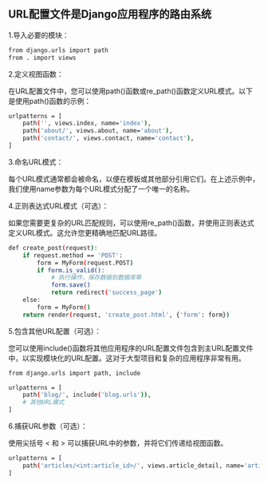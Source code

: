 ## URL配置文件是Django应用程序的路由系统

1.导入必要的模块：

```bash
from django.urls import path
from . import views

```

2.定义视图函数：

在URL配置文件中，您可以使用path()函数或re_path()函数定义URL模式。以下是使用path()函数的示例：
```bash
urlpatterns = [
    path('', views.index, name='index'),
    path('about/', views.about, name='about'),
    path('contact/', views.contact, name='contact'),
]

```

3.命名URL模式：

每个URL模式通常都会被命名，以便在模板或其他部分引用它们。在上述示例中，我们使用name参数为每个URL模式分配了一个唯一的名称。

4.正则表达式URL模式（可选）：

如果您需要更复杂的URL匹配规则，可以使用re_path()函数，并使用正则表达式定义URL模式。这允许您更精确地匹配URL路径。

```bash
def create_post(request):
    if request.method == 'POST':
        form = MyForm(request.POST)
        if form.is_valid():
            # 执行操作，保存数据到数据库等
            form.save()
            return redirect('success_page')
    else:
        form = MyForm()
    return render(request, 'create_post.html', {'form': form})

```

5.包含其他URL配置（可选）：

您可以使用include()函数将其他应用程序的URL配置文件包含到主URL配置文件中，以实现模块化的URL配置。这对于大型项目和复杂的应用程序非常有用。

```bash
from django.urls import path, include

urlpatterns = [
    path('blog/', include('blog.urls')),
    # 其他URL模式
]

```

6.捕获URL参数（可选）：

使用尖括号 < 和 > 可以捕获URL中的参数，并将它们传递给视图函数。

```bash
urlpatterns = [
    path('articles/<int:article_id>/', views.article_detail, name='article_detail'),
]

```
